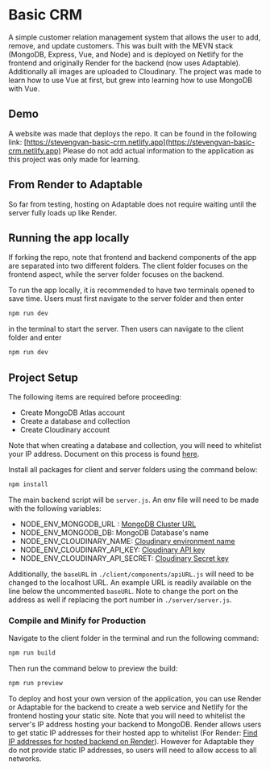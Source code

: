 # Basic CRM

A simple customer relation management system that allows the user to add, remove, and update customers. This was built with the MEVN stack (MongoDB, Express, Vue, and Node) and is deployed on Netlify for the frontend and originally Render for the backend (now uses Adaptable). Additionally all images are uploaded to Cloudinary. The project was made to learn how to use Vue at first, but grew into learning how to use MongoDB with Vue.

## Demo

A website was made that deploys the repo. It can be found in the following link:
[https://stevengvan-basic-crm.netlify.app](https://stevengvan-basic-crm.netlify.app) Please do not add actual information to the application as this project was only made for learning.

## From Render to Adaptable

So far from testing, hosting on Adaptable does not require waiting until the server fully loads up like Render.

## Running the app locally

If forking the repo, note that frontend and backend components of the app are separated into two different folders. The client folder focuses on the frontend aspect, while the server folder focuses on the backend.

To run the app locally, it is recommended to have two terminals opened to save time. Users must first navigate to the server folder and then enter

```sh
npm run dev
```

in the terminal to start the server. Then users can navigate to the client folder and enter

```sh
npm run dev
```

## Project Setup

The following items are required before proceeding:

- Create MongoDB Atlas account
- Create a database and collection
- Create Cloudinary account

Note that when creating a database and collection, you will need to whitelist your IP address. Document on this process is found [here](https://www.mongodb.com/docs/atlas/security/add-ip-address-to-list/).

Install all packages for client and server folders using the command below:

```sh
npm install
```

The main backend script will be `server.js`. An env file will need to be made with the following variables:

- NODE_ENV_MONGODB_URL : [MongoDB Cluster URL](https://www.mongodb.com/docs/drivers/node/current/quick-start/create-a-connection-string/#std-label-node-quick-start-connection-string)
- NODE_ENV_MONGODB_DB: MongoDB Database's name
- NODE_ENV_CLOUDINARY_NAME: [Cloudinary environment name](https://cloudinary.com/documentation/cloudinary_credentials_tutorial#video_tutorial)
- NODE_ENV_CLOUDINARY_API_KEY: [Cloudinary API key](https://cloudinary.com/documentation/cloudinary_credentials_tutorial#video_tutorial)
- NODE_ENV_CLOUDINARY_API_SECRET: [Cloudinary Secret key](https://cloudinary.com/documentation/cloudinary_credentials_tutorial#video_tutorial)

Additionally, the `baseURL` in `./client/components/apiURL.js` will need to be changed to the localhost URL. An example URL is readily available on the line below the uncommented `baseURL`. Note to change the port on the address as well if replacing the port number in `./server/server.js`.

### Compile and Minify for Production

Navigate to the client folder in the terminal and run the following command:

```sh
npm run build
```

Then run the command below to preview the build:

```sh
npm run preview
```

To deploy and host your own version of the application, you can use Render or Adaptable for the backend to create a web service and Netlify for the frontend hosting your static site. Note that you will need to whitelist the server's IP address hosting your backend to MongoDB. Render allows users to get static IP addresses for their hosted app to whitelist (For Render: [Find IP addresses for hosted backend on Render](https://render.com/docs/static-outbound-ip-addresses)). However for Adaptable they do not provide static IP addresses, so users will need to allow access to all networks.
